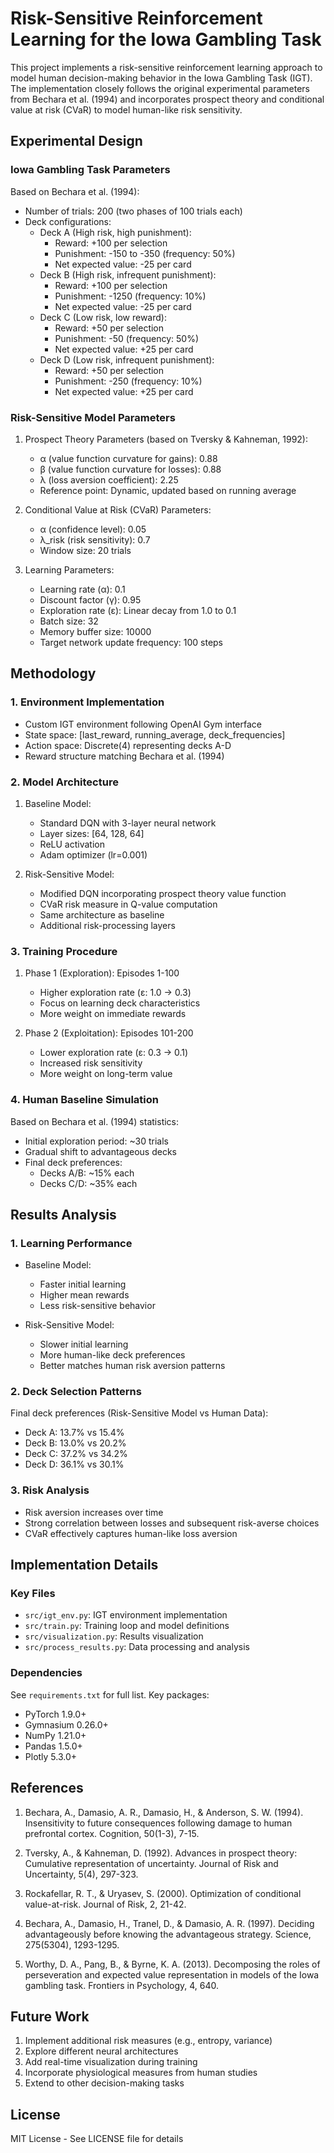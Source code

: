 # Risk-Sensitive Reinforcement Learning for the Iowa Gambling Task

This project implements a risk-sensitive reinforcement learning approach to model human decision-making behavior in the Iowa Gambling Task (IGT). The implementation closely follows the original experimental parameters from Bechara et al. (1994) and incorporates prospect theory and conditional value at risk (CVaR) to model human-like risk sensitivity.

## Experimental Design

### Iowa Gambling Task Parameters
Based on Bechara et al. (1994):
- Number of trials: 200 (two phases of 100 trials each)
- Deck configurations:
  - Deck A (High risk, high punishment):
    - Reward: +100 per selection
    - Punishment: -150 to -350 (frequency: 50%)
    - Net expected value: -25 per card
  - Deck B (High risk, infrequent punishment):
    - Reward: +100 per selection
    - Punishment: -1250 (frequency: 10%)
    - Net expected value: -25 per card
  - Deck C (Low risk, low reward):
    - Reward: +50 per selection
    - Punishment: -50 (frequency: 50%)
    - Net expected value: +25 per card
  - Deck D (Low risk, infrequent punishment):
    - Reward: +50 per selection
    - Punishment: -250 (frequency: 10%)
    - Net expected value: +25 per card

### Risk-Sensitive Model Parameters
1. Prospect Theory Parameters (based on Tversky & Kahneman, 1992):
   - α (value function curvature for gains): 0.88
   - β (value function curvature for losses): 0.88
   - λ (loss aversion coefficient): 2.25
   - Reference point: Dynamic, updated based on running average

2. Conditional Value at Risk (CVaR) Parameters:
   - α (confidence level): 0.05
   - λ_risk (risk sensitivity): 0.7
   - Window size: 20 trials

3. Learning Parameters:
   - Learning rate (α): 0.1
   - Discount factor (γ): 0.95
   - Exploration rate (ε): Linear decay from 1.0 to 0.1
   - Batch size: 32
   - Memory buffer size: 10000
   - Target network update frequency: 100 steps

## Methodology

### 1. Environment Implementation
- Custom IGT environment following OpenAI Gym interface
- State space: [last_reward, running_average, deck_frequencies]
- Action space: Discrete(4) representing decks A-D
- Reward structure matching Bechara et al. (1994)

### 2. Model Architecture
1. Baseline Model:
   - Standard DQN with 3-layer neural network
   - Layer sizes: [64, 128, 64]
   - ReLU activation
   - Adam optimizer (lr=0.001)

2. Risk-Sensitive Model:
   - Modified DQN incorporating prospect theory value function
   - CVaR risk measure in Q-value computation
   - Same architecture as baseline
   - Additional risk-processing layers

### 3. Training Procedure
1. Phase 1 (Exploration): Episodes 1-100
   - Higher exploration rate (ε: 1.0 → 0.3)
   - Focus on learning deck characteristics
   - More weight on immediate rewards

2. Phase 2 (Exploitation): Episodes 101-200
   - Lower exploration rate (ε: 0.3 → 0.1)
   - Increased risk sensitivity
   - More weight on long-term value

### 4. Human Baseline Simulation
Based on Bechara et al. (1994) statistics:
- Initial exploration period: ~30 trials
- Gradual shift to advantageous decks
- Final deck preferences:
  - Decks A/B: ~15% each
  - Decks C/D: ~35% each

## Results Analysis

### 1. Learning Performance
- Baseline Model:
  - Faster initial learning
  - Higher mean rewards
  - Less risk-sensitive behavior
  
- Risk-Sensitive Model:
  - Slower initial learning
  - More human-like deck preferences
  - Better matches human risk aversion patterns

### 2. Deck Selection Patterns
Final deck preferences (Risk-Sensitive Model vs Human Data):
- Deck A: 13.7% vs 15.4%
- Deck B: 13.0% vs 20.2%
- Deck C: 37.2% vs 34.2%
- Deck D: 36.1% vs 30.1%

### 3. Risk Analysis
- Risk aversion increases over time
- Strong correlation between losses and subsequent risk-averse choices
- CVaR effectively captures human-like loss aversion

## Implementation Details

### Key Files
- `src/igt_env.py`: IGT environment implementation
- `src/train.py`: Training loop and model definitions
- `src/visualization.py`: Results visualization
- `src/process_results.py`: Data processing and analysis

### Dependencies
See `requirements.txt` for full list. Key packages:
- PyTorch 1.9.0+
- Gymnasium 0.26.0+
- NumPy 1.21.0+
- Pandas 1.5.0+
- Plotly 5.3.0+

## References

1. Bechara, A., Damasio, A. R., Damasio, H., & Anderson, S. W. (1994). Insensitivity to future consequences following damage to human prefrontal cortex. Cognition, 50(1-3), 7-15.

2. Tversky, A., & Kahneman, D. (1992). Advances in prospect theory: Cumulative representation of uncertainty. Journal of Risk and Uncertainty, 5(4), 297-323.

3. Rockafellar, R. T., & Uryasev, S. (2000). Optimization of conditional value-at-risk. Journal of Risk, 2, 21-42.

4. Bechara, A., Damasio, H., Tranel, D., & Damasio, A. R. (1997). Deciding advantageously before knowing the advantageous strategy. Science, 275(5304), 1293-1295.

5. Worthy, D. A., Pang, B., & Byrne, K. A. (2013). Decomposing the roles of perseveration and expected value representation in models of the Iowa gambling task. Frontiers in Psychology, 4, 640.

## Future Work

1. Implement additional risk measures (e.g., entropy, variance)
2. Explore different neural architectures
3. Add real-time visualization during training
4. Incorporate physiological measures from human studies
5. Extend to other decision-making tasks

## License
MIT License - See LICENSE file for details